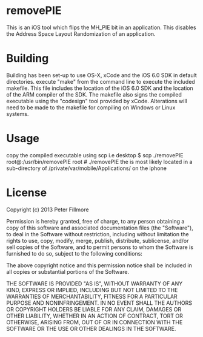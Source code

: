 removePIE
=========

This is an iOS tool which flips the MH_PIE bit in an application. 
This disables the Address Space Layout Randomization of an application.

Building
========
Building has been set-up to use OS-X, xCode and the iOS 6.0 SDK in 
default directories. execute "make" from the command line to execute the included makefile.
This file includes the location of the iOS 6.0 SDK and the location of the ARM compiler of the SDK. The makefile also signs the compiled executable using the "codesign" tool provided by xCode.
Alterations will need to be made to the makefile for compiling on Windows or Linux systems.

Usage
=====
copy the compiled executable using scp i.e 
desktop $ scp ./removePIE root@<IP address of phone>:/usr/bin/removePIE
root # ./removePIE <application binary>
the <application binary> is most likely located in a sub-directory of /private/var/mobile/Applications/ on the iphone 

License
=======

Copyright (c) 2013 Peter Fillmore

Permission is hereby granted, free of charge, to any person
obtaining a copy of this software and associated documentation
files (the "Software"), to deal in the Software without
restriction, including without limitation the rights to use,
copy, modify, merge, publish, distribute, sublicense, and/or sell
copies of the Software, and to permit persons to whom the
Software is furnished to do so, subject to the following
conditions:

The above copyright notice and this permission notice shall be
included in all copies or substantial portions of the Software.

THE SOFTWARE IS PROVIDED "AS IS", WITHOUT WARRANTY OF ANY KIND,
EXPRESS OR IMPLIED, INCLUDING BUT NOT LIMITED TO THE WARRANTIES
OF MERCHANTABILITY, FITNESS FOR A PARTICULAR PURPOSE AND
NONINFRINGEMENT. IN NO EVENT SHALL THE AUTHORS OR COPYRIGHT
HOLDERS BE LIABLE FOR ANY CLAIM, DAMAGES OR OTHER LIABILITY,
WHETHER IN AN ACTION OF CONTRACT, TORT OR OTHERWISE, ARISING
FROM, OUT OF OR IN CONNECTION WITH THE SOFTWARE OR THE USE OR
OTHER DEALINGS IN THE SOFTWARE.
